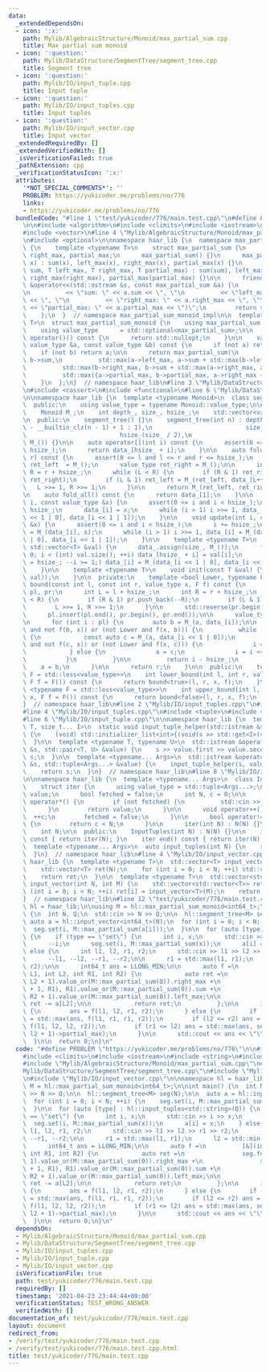 ```yaml
---
data:
  _extendedDependsOn:
  - icon: ':x:'
    path: Mylib/AlgebraicStructure/Monoid/max_partial_sum.cpp
    title: Max partial sum monoid
  - icon: ':question:'
    path: Mylib/DataStructure/SegmentTree/segment_tree.cpp
    title: Segment tree
  - icon: ':question:'
    path: Mylib/IO/input_tuple.cpp
    title: Input tuple
  - icon: ':question:'
    path: Mylib/IO/input_tuples.cpp
    title: Input tuples
  - icon: ':question:'
    path: Mylib/IO/input_vector.cpp
    title: Input vector
  _extendedRequiredBy: []
  _extendedVerifiedWith: []
  _isVerificationFailed: true
  _pathExtension: cpp
  _verificationStatusIcon: ':x:'
  attributes:
    '*NOT_SPECIAL_COMMENTS*': ''
    PROBLEM: https://yukicoder.me/problems/no/776
    links:
    - https://yukicoder.me/problems/no/776
  bundledCode: "#line 1 \"test/yukicoder/776/main.test.cpp\"\n#define PROBLEM \"https://yukicoder.me/problems/no/776\"\
    \n\n#include <algorithm>\n#include <climits>\n#include <iostream>\n#include <string>\n\
    #include <vector>\n#line 4 \"Mylib/AlgebraicStructure/Monoid/max_partial_sum.cpp\"\
    \n#include <optional>\n\nnamespace haar_lib {\n  namespace max_partial_sum_monoid_impl\
    \ {\n    template <typename T>\n    struct max_partial_sum {\n      T sum, left_max,\
    \ right_max, partial_max;\n      max_partial_sum() {}\n      max_partial_sum(T\
    \ x) : sum(x), left_max(x), right_max(x), partial_max(x) {}\n      max_partial_sum(T\
    \ sum, T left_max, T right_max, T partial_max) : sum(sum), left_max(left_max),\
    \ right_max(right_max), partial_max(partial_max) {}\n\n      friend std::ostream\
    \ &operator<<(std::ostream &s, const max_partial_sum &a) {\n        s << \"(\"\
    \n          << \"sum: \" << a.sum << \", \"\n          << \"left_max: \" << a.left_max\
    \ << \", \"\n          << \"right_max: \" << a.right_max << \", \"\n         \
    \ << \"partial_max: \" << a.partial_max << \")\";\n        return s;\n      }\n\
    \    };\n  }  // namespace max_partial_sum_monoid_impl\n\n  template <typename\
    \ T>\n  struct max_partial_sum_monoid {\n    using max_partial_sum = max_partial_sum_monoid_impl::max_partial_sum<T>;\n\
    \    using value_type      = std::optional<max_partial_sum>;\n\n    value_type\
    \ operator()() const {\n      return std::nullopt;\n    }\n\n    value_type operator()(const\
    \ value_type &a, const value_type &b) const {\n      if (not a) return b;\n  \
    \    if (not b) return a;\n\n      return max_partial_sum(\n          a->sum +\
    \ b->sum,\n          std::max(a->left_max, a->sum + std::max(b->left_max, b->sum)),\n\
    \          std::max(b->right_max, b->sum + std::max(a->right_max, a->sum)),\n\
    \          std::max({a->partial_max, b->partial_max, a->right_max + b->left_max}));\n\
    \    }\n  };\n}  // namespace haar_lib\n#line 3 \"Mylib/DataStructure/SegmentTree/segment_tree.cpp\"\
    \n#include <cassert>\n#include <functional>\n#line 6 \"Mylib/DataStructure/SegmentTree/segment_tree.cpp\"\
    \n\nnamespace haar_lib {\n  template <typename Monoid>\n  class segment_tree {\n\
    \  public:\n    using value_type = typename Monoid::value_type;\n\n  private:\n\
    \    Monoid M_;\n    int depth_, size_, hsize_;\n    std::vector<value_type> data_;\n\
    \n  public:\n    segment_tree() {}\n    segment_tree(int n) : depth_(n > 1 ? 32\
    \ - __builtin_clz(n - 1) + 1 : 1),\n                          size_(1 << depth_),\n\
    \                          hsize_(size_ / 2),\n                          data_(size_,\
    \ M_()) {}\n\n    auto operator[](int i) const {\n      assert(0 <= i and i <\
    \ hsize_);\n      return data_[hsize_ + i];\n    }\n\n    auto fold(int l, int\
    \ r) const {\n      assert(0 <= l and l <= r and r <= hsize_);\n      value_type\
    \ ret_left  = M_();\n      value_type ret_right = M_();\n\n      int L = l + hsize_,\
    \ R = r + hsize_;\n      while (L < R) {\n        if (R & 1) ret_right = M_(data_[--R],\
    \ ret_right);\n        if (L & 1) ret_left = M_(ret_left, data_[L++]);\n     \
    \   L >>= 1, R >>= 1;\n      }\n\n      return M_(ret_left, ret_right);\n    }\n\
    \n    auto fold_all() const {\n      return data_[1];\n    }\n\n    void set(int\
    \ i, const value_type &x) {\n      assert(0 <= i and i < hsize_);\n      i +=\
    \ hsize_;\n      data_[i] = x;\n      while (i > 1) i >>= 1, data_[i] = M_(data_[i\
    \ << 1 | 0], data_[i << 1 | 1]);\n    }\n\n    void update(int i, const value_type\
    \ &x) {\n      assert(0 <= i and i < hsize_);\n      i += hsize_;\n      data_[i]\
    \ = M_(data_[i], x);\n      while (i > 1) i >>= 1, data_[i] = M_(data_[i << 1\
    \ | 0], data_[i << 1 | 1]);\n    }\n\n    template <typename T>\n    void init_with_vector(const\
    \ std::vector<T> &val) {\n      data_.assign(size_, M_());\n      for (int i =\
    \ 0; i < (int) val.size(); ++i) data_[hsize_ + i] = val[i];\n      for (int i\
    \ = hsize_; --i >= 1;) data_[i] = M_(data_[i << 1 | 0], data_[i << 1 | 1]);\n\
    \    }\n\n    template <typename T>\n    void init(const T &val) {\n      init_with_vector(std::vector<value_type>(hsize_,\
    \ val));\n    }\n\n  private:\n    template <bool Lower, typename F>\n    int\
    \ bound(const int l, const int r, value_type x, F f) const {\n      std::vector<int>\
    \ pl, pr;\n      int L = l + hsize_;\n      int R = r + hsize_;\n      while (L\
    \ < R) {\n        if (R & 1) pr.push_back(--R);\n        if (L & 1) pl.push_back(L++);\n\
    \        L >>= 1, R >>= 1;\n      }\n\n      std::reverse(pr.begin(), pr.end());\n\
    \      pl.insert(pl.end(), pr.begin(), pr.end());\n\n      value_type a = M_();\n\
    \n      for (int i : pl) {\n        auto b = M_(a, data_[i]);\n\n        if ((Lower\
    \ and not f(b, x)) or (not Lower and f(x, b))) {\n          while (i < hsize_)\
    \ {\n            const auto c = M_(a, data_[i << 1 | 0]);\n            if ((Lower\
    \ and not f(c, x)) or (not Lower and f(x, c))) {\n              i = i << 1 | 0;\n\
    \            } else {\n              a = c;\n              i = i << 1 | 1;\n \
    \           }\n          }\n\n          return i - hsize_;\n        }\n\n    \
    \    a = b;\n      }\n\n      return r;\n    }\n\n  public:\n    template <typename\
    \ F = std::less<value_type>>\n    int lower_bound(int l, int r, value_type x,\
    \ F f = F()) const {\n      return bound<true>(l, r, x, f);\n    }\n\n    template\
    \ <typename F = std::less<value_type>>\n    int upper_bound(int l, int r, value_type\
    \ x, F f = F()) const {\n      return bound<false>(l, r, x, f);\n    }\n  };\n\
    }  // namespace haar_lib\n#line 2 \"Mylib/IO/input_tuples.cpp\"\n#include <initializer_list>\n\
    #line 4 \"Mylib/IO/input_tuples.cpp\"\n#include <tuple>\n#include <utility>\n\
    #line 6 \"Mylib/IO/input_tuple.cpp\"\n\nnamespace haar_lib {\n  template <typename\
    \ T, size_t... I>\n  static void input_tuple_helper(std::istream &s, T &val, std::index_sequence<I...>)\
    \ {\n    (void) std::initializer_list<int>{(void(s >> std::get<I>(val)), 0)...};\n\
    \  }\n\n  template <typename T, typename U>\n  std::istream &operator>>(std::istream\
    \ &s, std::pair<T, U> &value) {\n    s >> value.first >> value.second;\n    return\
    \ s;\n  }\n\n  template <typename... Args>\n  std::istream &operator>>(std::istream\
    \ &s, std::tuple<Args...> &value) {\n    input_tuple_helper(s, value, std::make_index_sequence<sizeof...(Args)>());\n\
    \    return s;\n  }\n}  // namespace haar_lib\n#line 8 \"Mylib/IO/input_tuples.cpp\"\
    \n\nnamespace haar_lib {\n  template <typename... Args>\n  class InputTuples {\n\
    \    struct iter {\n      using value_type = std::tuple<Args...>;\n      value_type\
    \ value;\n      bool fetched = false;\n      int N, c = 0;\n\n      value_type\
    \ operator*() {\n        if (not fetched) {\n          std::cin >> value;\n  \
    \      }\n        return value;\n      }\n\n      void operator++() {\n      \
    \  ++c;\n        fetched = false;\n      }\n\n      bool operator!=(iter &) const\
    \ {\n        return c < N;\n      }\n\n      iter(int N) : N(N) {}\n    };\n\n\
    \    int N;\n\n  public:\n    InputTuples(int N) : N(N) {}\n\n    iter begin()\
    \ const { return iter(N); }\n    iter end() const { return iter(N); }\n  };\n\n\
    \  template <typename... Args>\n  auto input_tuples(int N) {\n    return InputTuples<Args...>(N);\n\
    \  }\n}  // namespace haar_lib\n#line 4 \"Mylib/IO/input_vector.cpp\"\n\nnamespace\
    \ haar_lib {\n  template <typename T>\n  std::vector<T> input_vector(int N) {\n\
    \    std::vector<T> ret(N);\n    for (int i = 0; i < N; ++i) std::cin >> ret[i];\n\
    \    return ret;\n  }\n\n  template <typename T>\n  std::vector<std::vector<T>>\
    \ input_vector(int N, int M) {\n    std::vector<std::vector<T>> ret(N);\n    for\
    \ (int i = 0; i < N; ++i) ret[i] = input_vector<T>(M);\n    return ret;\n  }\n\
    }  // namespace haar_lib\n#line 12 \"test/yukicoder/776/main.test.cpp\"\n\nnamespace\
    \ hl = haar_lib;\n\nusing M = hl::max_partial_sum_monoid<int64_t>;\n\nint main()\
    \ {\n  int N, Q;\n  std::cin >> N >> Q;\n\n  hl::segment_tree<M> seg(N);\n\n \
    \ auto a = hl::input_vector<int64_t>(N);\n  for (int i = 0; i < N; ++i) {\n  \
    \  seg.set(i, M::max_partial_sum(a[i]));\n  }\n\n  for (auto [type] : hl::input_tuples<std::string>(Q))\
    \ {\n    if (type == \"set\") {\n      int i, x;\n      std::cin >> i >> x;\n\
    \      --i;\n      seg.set(i, M::max_partial_sum(x));\n      a[i] = x;\n    }\
    \ else {\n      int l1, l2, r1, r2;\n      std::cin >> l1 >> l2 >> r1 >> r2;\n\
    \      --l1, --l2, --r1, --r2;\n\n      r1 = std::max(l1, r1);\n      l2 = std::min(l2,\
    \ r2);\n\n      int64_t ans = LLONG_MIN;\n\n      auto f =\n          [&](int\
    \ L1, int L2, int R1, int R2) {\n            auto ret =\n                seg.fold(L1,\
    \ L2 + 1).value_or(M::max_partial_sum(0)).right_max +\n                seg.fold(std::min(L2\
    \ + 1, R1), R1).value_or(M::max_partial_sum(0)).sum +\n                seg.fold(R1,\
    \ R2 + 1).value_or(M::max_partial_sum(0)).left_max;\n\n            if (L2 == R1)\
    \ ret -= a[L2];\n\n            return ret;\n          };\n\n      if (l2 <= r1)\
    \ {\n        ans = f(l1, l2, r1, r2);\n      } else {\n        if (l1 <= r1) ans\
    \ = std::max(ans, f(l1, r1, r1, r2));\n        if (l2 <= r2) ans = std::max(ans,\
    \ f(l1, l2, l2, r2));\n        if (r1 <= l2) ans = std::max(ans, seg.fold(r1,\
    \ l2 + 1)->partial_max);\n      }\n\n      std::cout << ans << \"\\n\";\n    }\n\
    \  }\n\n  return 0;\n}\n"
  code: "#define PROBLEM \"https://yukicoder.me/problems/no/776\"\n\n#include <algorithm>\n\
    #include <climits>\n#include <iostream>\n#include <string>\n#include <vector>\n\
    #include \"Mylib/AlgebraicStructure/Monoid/max_partial_sum.cpp\"\n#include \"\
    Mylib/DataStructure/SegmentTree/segment_tree.cpp\"\n#include \"Mylib/IO/input_tuples.cpp\"\
    \n#include \"Mylib/IO/input_vector.cpp\"\n\nnamespace hl = haar_lib;\n\nusing\
    \ M = hl::max_partial_sum_monoid<int64_t>;\n\nint main() {\n  int N, Q;\n  std::cin\
    \ >> N >> Q;\n\n  hl::segment_tree<M> seg(N);\n\n  auto a = hl::input_vector<int64_t>(N);\n\
    \  for (int i = 0; i < N; ++i) {\n    seg.set(i, M::max_partial_sum(a[i]));\n\
    \  }\n\n  for (auto [type] : hl::input_tuples<std::string>(Q)) {\n    if (type\
    \ == \"set\") {\n      int i, x;\n      std::cin >> i >> x;\n      --i;\n    \
    \  seg.set(i, M::max_partial_sum(x));\n      a[i] = x;\n    } else {\n      int\
    \ l1, l2, r1, r2;\n      std::cin >> l1 >> l2 >> r1 >> r2;\n      --l1, --l2,\
    \ --r1, --r2;\n\n      r1 = std::max(l1, r1);\n      l2 = std::min(l2, r2);\n\n\
    \      int64_t ans = LLONG_MIN;\n\n      auto f =\n          [&](int L1, int L2,\
    \ int R1, int R2) {\n            auto ret =\n                seg.fold(L1, L2 +\
    \ 1).value_or(M::max_partial_sum(0)).right_max +\n                seg.fold(std::min(L2\
    \ + 1, R1), R1).value_or(M::max_partial_sum(0)).sum +\n                seg.fold(R1,\
    \ R2 + 1).value_or(M::max_partial_sum(0)).left_max;\n\n            if (L2 == R1)\
    \ ret -= a[L2];\n\n            return ret;\n          };\n\n      if (l2 <= r1)\
    \ {\n        ans = f(l1, l2, r1, r2);\n      } else {\n        if (l1 <= r1) ans\
    \ = std::max(ans, f(l1, r1, r1, r2));\n        if (l2 <= r2) ans = std::max(ans,\
    \ f(l1, l2, l2, r2));\n        if (r1 <= l2) ans = std::max(ans, seg.fold(r1,\
    \ l2 + 1)->partial_max);\n      }\n\n      std::cout << ans << \"\\n\";\n    }\n\
    \  }\n\n  return 0;\n}\n"
  dependsOn:
  - Mylib/AlgebraicStructure/Monoid/max_partial_sum.cpp
  - Mylib/DataStructure/SegmentTree/segment_tree.cpp
  - Mylib/IO/input_tuples.cpp
  - Mylib/IO/input_tuple.cpp
  - Mylib/IO/input_vector.cpp
  isVerificationFile: true
  path: test/yukicoder/776/main.test.cpp
  requiredBy: []
  timestamp: '2021-04-23 23:44:44+09:00'
  verificationStatus: TEST_WRONG_ANSWER
  verifiedWith: []
documentation_of: test/yukicoder/776/main.test.cpp
layout: document
redirect_from:
- /verify/test/yukicoder/776/main.test.cpp
- /verify/test/yukicoder/776/main.test.cpp.html
title: test/yukicoder/776/main.test.cpp
---
```

